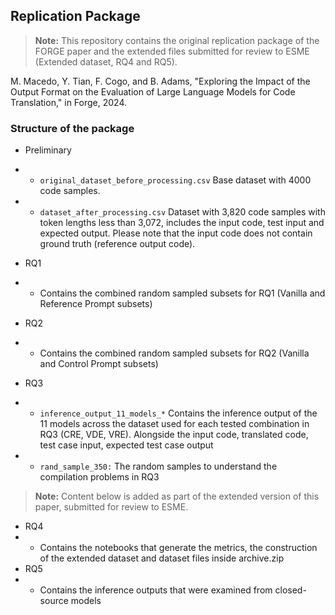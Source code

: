 


## Replication Package
> **Note:** This repository contains the original replication package of the FORGE paper and the extended files submitted for review to ESME (Extended dataset, RQ4 and RQ5).

M. Macedo, Y. Tian, F. Cogo, and B. Adams, "Exploring the Impact of the Output Format on the Evaluation of Large Language Models for Code Translation," in Forge, 2024.

### Structure of the package

* Preliminary
* * ```original_dataset_before_processing.csv``` Base dataset with 4000 code samples.
* * ```dataset_after_processing.csv``` Dataset with 3,820 code samples with token lengths less than 3,072, includes the input code, test input and expected output. Please note that the input code does not contain ground truth (reference output code).

* RQ1
* * Contains the combined random sampled subsets for RQ1 (Vanilla and Reference Prompt subsets)
* RQ2
* * Contains the combined random sampled subsets for RQ2 (Vanilla and Control Prompt subsets)
* RQ3
* * ```inference_output_11_models_*``` Contains the inference output of the 11 models across the dataset used for each tested combination in RQ3 (CRE, VDE, VRE). Alongside the input code, translated code, test case input, expected test case output
* * ```rand_sample_350:``` The random samples to understand the compilation problems in RQ3

> **Note:** Content below is added as part of the extended version of this paper, submitted for review to ESME.

* RQ4
* * Contains the notebooks that generate the metrics, the construction of the extended dataset and dataset files inside archive.zip
* RQ5
* * Contains the inference outputs that were examined from closed-source models